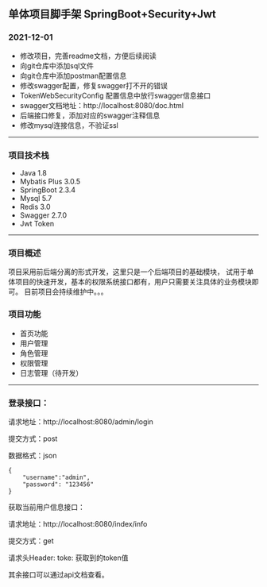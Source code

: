 ## 单体项目脚手架 SpringBoot+Security+Jwt

### 2021-12-01

- 修改项目，完善readme文档，方便后续阅读
- 向git仓库中添加sql文件
- 向git仓库中添加postman配置信息
- 修改swagger配置，修复swagger打不开的错误
- TokenWebSecurityConfig 配置信息中放行swagger信息接口
- swagger文档地址：http://localhost:8080/doc.html
- 后端接口修复，添加对应的swagger注释信息
- 修改mysql连接信息，不验证ssl

------

### 项目技术栈

- Java 1.8
- Mybatis Plus 3.0.5
- SpringBoot 2.3.4
- Mysql 5.7
- Redis 3.0
- Swagger 2.7.0
- Jwt Token

------
### 项目概述

项目采用前后端分离的形式开发，这里只是一个后端项目的基础模块， 试用于单体项目的快速开发，基本的权限系统接口都有，用户只需要关注具体的业务模块即可。
目前项目会持续维护中。。。

### 项目功能
- 首页功能
- 用户管理
- 角色管理
- 权限管理
- 日志管理（待开发）

------
### 登录接口：

请求地址：http://localhost:8080/admin/login

提交方式：post

数据格式：json

```
{
    "username":"admin",
    "password": "123456"
}
```

获取当前用户信息接口：

请求地址：http://localhost:8080/index/info

提交方式：get

请求头Header:  toke: 获取到的token值

其余接口可以通过api文档查看。


